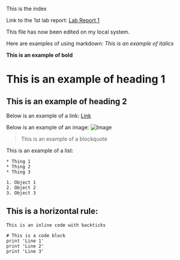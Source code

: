 This is the index

Link to the 1st lab report:
  [Lab Report 1](http://https://harshi-cse.github.io/cse15l-lab-reports/lab-report-1-week-2.html)

This file has now been edited on my local system.

Here are examples of using markdown:
  *This is an example of italics*
  
  **This is an example of bold**
  
  # This is an example of heading 1
  
  ## This is an example of heading 2
  
  Below is an example of a link:
  [Link](http://harshi-cse.github.io/cse15l-lab-reports/)
  
  Below is an example of an image:
  ![Image](http://cdn.mos.cms.futurecdn.net/3upZx2gxxLpW7MBbnKYQLH-1200-80.jpg)
  
  > This is an example of a blockquote
  
  This is an example of a list:

    * Thing 1
    * Thing 2
    * Thing 3
    
    1. Object 1
    2. Object 2
    3. Object 3
    
  This is a horizontal rule:
  ---
  
  `This is an inline code with backticks` 
    
```
# This is a code block
print 'Line 1'
print 'Line 2'
print 'Line 3'
```

